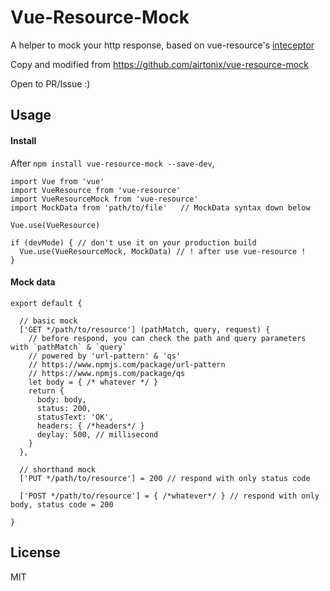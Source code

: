 # Vue-Resource-Mock

A helper to mock your http response, based on vue-resource's [inteceptor](https://github.com/pagekit/vue-resource/blob/master/docs/http.md#interceptors)


Copy and modified from https://github.com/airtonix/vue-resource-mock

Open to PR/Issue :)

## Usage

#### Install

After `npm install vue-resource-mock --save-dev`,

```
import Vue from 'vue'
import VueResource from 'vue-resource'
import VueResourceMock from 'vue-resource'
import MockData from 'path/to/file'   // MockData syntax down below

Vue.use(VueResource)

if (devMode) { // don't use it on your production build
  Vue.use(VueResourceMock, MockData) // ! after use vue-resource !
}

```

#### Mock data
```
export default {

  // basic mock
  ['GET */path/to/resource'] (pathMatch, query, request) {
    // before respond, you can check the path and query parameters with `pathMatch` & `query`
    // powered by 'url-pattern' & 'qs'
    // https://www.npmjs.com/package/url-pattern
    // https://www.npmjs.com/package/qs
    let body = { /* whatever */ }
    return {
      body: body,
      status: 200,
      statusText: 'OK',
      headers: { /*headers*/ }
      deylay: 500, // millisecond
    }
  },

  // shorthand mock
  ['PUT */path/to/resource'] = 200 // respond with only status code

  ['POST */path/to/resource'] = { /*whatever*/ } // respond with only body, status code = 200

}

```


## License
MIT
